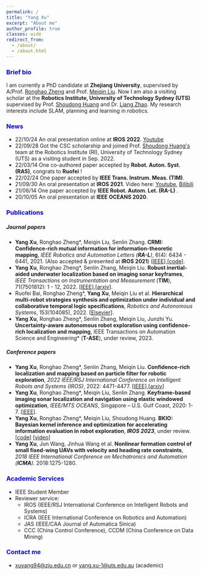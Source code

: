 ```yaml
---
permalink: /
title: "Yang Xu"
excerpt: "About me"
author_profile: true
classes: wide
redirect_from: 
  - /about/
  - /about.html
---
```


### <font color="#0000dd">Brief bio</font>

I am currently a PhD candidate at **Zhejiang University**, supervised by A/Prof. [Ronghao Zheng](https://person.zju.edu.cn/ronghaozheng) and Prof. [Meiqin Liu](https://person.zju.edu.cn/mliu). Now I am also a visiting scholar at the **Robotics Institute, University of Technology Sydney (UTS)** supervised by Prof. [Shoudong Huang](https://www.uts.edu.au/staff/shoudong.huang) and Dr. [Liang Zhao](https://profiles.uts.edu.au/Liang.Zhao). My research interests include SLAM, planning and learning in robotics.

### <font color="#0000dd">News</font>

- 22/10/24 An oral presentation online at **IROS 2022**. [Youtube](https://youtu.be/t7awYSnC2dw)
- 22/09/28 Got the CSC scholarship and joined Prof. [Shoudong Huang's](https://www.uts.edu.au/staff/shoudong.huang) team at the Robotics Institute (RI), University of Technology Sydney (UTS) as a visiting student in Sep. 2022.
- 22/03/14 One co-authored paper accepted by **Robot. Auton. Syst. (RAS)**, congrats to **Ruofei** !
- 22/02/24 One paper accepted by **IEEE Trans. Instrum. Meas. (TIM)**.
- 21/09/30 An oral presentation at **IROS 2021**. Video here: [Youtube](https://youtu.be/pUcGST2W_m8), [Bilibili](https://www.bilibili.com/video/BV1vQ4y1e77y?share_source=copy_web)
- 21/06/14 One paper accepted by **IEEE Robot. Autom. Let. (RA-L)** .
- 20/10/05 An oral presentation at **IEEE OCEANS 2020**.

### <font color="#0000dd">Publications</font>

##### Journal papers

- **Yang Xu**, Ronghao Zheng\*, Meiqin Liu, Senlin Zhang. **CRMI: Confidence-rich mutual information for information-theoretic mapping**, *IEEE Robotics and Automation Letters (**RA-L**)*, 6(4): 6434 - 6441, 2021. (Also accepted & presented at **IROS 2021**) [[IEEE](https://ieeexplore.ieee.org/document/9466474)],[[code](https://github.com/Shepherd-Gregory/CRMI)].
- **Yang Xu**, Ronghao Zheng\*, Senlin Zhang, Meiqin Liu. **Robust inertial-aided underwater localization based on imaging sonar keyframes**, *IEEE Transactions on Instrumentation and Measurement* (**TIM**), 71(7501812): 1 - 12, 2022. [[IEEE](https://ieeexplore.ieee.org/document/9729232)],[[arxiv](https://arxiv.org/abs/2106.16032)].
- Ruofei Bai, Ronghao Zheng\*, **Yang Xu**, Meiqin Liu et al. **Hierarchical multi-robot strategies synthesis and optimization under individual and collaborative temporal logic specifications**, *Robotics and Autonomous Systems*, 153(104085), 2022. [[Elsevier](https://doi.org/10.1016/j.robot.2022.104085)]. 
- **Yang Xu**, Ronghao Zheng*, Senlin Zhang, Meiqin Liu, Junzhi Yu.  **Uncertainty-aware autonomous robot exploration using confidence-rich localization and mapping**, IEEE Transactions on Automation Science and Engineering* (**T-ASE**), under review, 2023. 

##### Conference papers

- **Yang Xu**, Ronghao Zheng\*, Senlin Zhang, Meiqin Liu. **Confidence-rich localization and mapping based on particle filter for robotic exploration**, *2022 IEEE/RSJ International Conference on Intelligent Robots and Systems (IROS)*, 2022: 4471-4477. [[IEEE](https://ieeexplore.ieee.org/document/9981251)],[[arxiv](https://arxiv.org/abs/2202.09631)]
- **Yang Xu**, Ronghao Zheng\*, Meiqin Liu, Senlin Zhang. **Keyframe-based imaging sonar localization and navigation using elastic windowed optimization**, *IEEE/MTS OCEANS*, Singapore – U.S. Gulf Coast, 2020: 1-7. [[IEEE](https://ieeexplore.ieee.org/document/9389045)].
- **Yang Xu**, Ronghao Zheng\*, Meiqin Liu, Shoudong Huang. **BKIO: Bayesian kernel inference and optimization for accelerating information evaluation in robot exploration**, ***IROS 2023***, under review.[[code](https://github.com/Shepherd-Gregory/BKI-exploration)] [[video](https://youtu.be/2gIam6SIQpY)]
- **Yang Xu**, Jun Wang, Jinhua Wang et al. **Nonlinear formation control of small fixed-wing UAVs with velocity and heading rate constraints**, *2018 IEEE International Conference on Mechatronics and Automation (**ICMA**)*. 2018:1275-1280.

### <font color="#0000dd">Academic Services</font>

- IEEE Student Member
- Reviewer service:
  - IROS (IEEE/RSJ International Conference on Intelligent Robots and Systems)
  - ICRA (IEEE International Conference on Robotics and Automation)
  - JAS (IEEE/CAA Journal of Automatica Sinica)
  - CCC (China Control Conference), CCDM (China Conference on Data Mining)

### <font color="#0000dd">Contact me</font>

- xuyang94@zju.edu.cn or yang.xu-1@uts.edu.au (academic)
